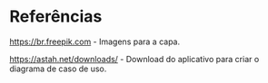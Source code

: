 # Referências

https://br.freepik.com - Imagens para a capa.

https://astah.net/downloads/ - Download do aplicativo para criar o diagrama de caso de uso.
